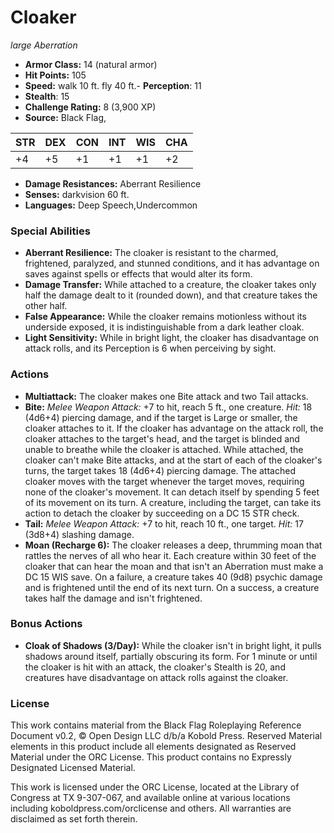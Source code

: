 # Cloaker

*large* *Aberration*

- **Armor Class:** 14 (natural armor)
- **Hit Points:** 105 
- **Speed:** walk 10 ft. fly 40 ft.- **Perception**: 11
- **Stealth**: 15
- **Challenge Rating:** 8 (3,900 XP)
- **Source:** Black Flag,

| STR | DEX | CON | INT | WIS | CHA |
| --- | --- | --- | --- | --- | --- |
| +4 | +5 | +1 | +1 | +1 | +2 |

- **Damage Resistances:** Aberrant Resilience
- **Senses:** darkvision 60 ft.
- **Languages:** Deep Speech,Undercommon

### Special Abilities

- **Aberrant Resilience:** The cloaker is resistant to the charmed, frightened, paralyzed, and stunned conditions, and it has advantage on saves against spells or effects that would alter its form.
- **Damage Transfer:** While attached to a creature, the cloaker takes only half the damage dealt to it (rounded down), and that creature takes the other half.
- **False Appearance:** While the cloaker remains motionless without its underside exposed, it is indistinguishable from a dark leather cloak.
- **Light Sensitivity:** While in bright light, the cloaker has disadvantage on attack rolls, and its Perception is 6 when perceiving by sight.

### Actions

- **Multiattack:** The cloaker makes one Bite attack and two Tail attacks.
- **Bite:** _Melee Weapon Attack:_ +7 to hit, reach 5 ft., one creature. _Hit:_ 18 (4d6+4) piercing damage, and if the target is Large or smaller, the cloaker attaches to it. If the cloaker has advantage on the attack roll, the cloaker attaches to the target's head, and the target is blinded and unable to breathe while the cloaker is attached. While attached, the cloaker can't make Bite attacks, and at the start of each of the cloaker's turns, the target takes 18 (4d6+4) piercing damage. The attached cloaker moves with the target whenever the target moves, requiring none of the cloaker's movement. It can detach itself by spending 5 feet of its movement on its turn. A creature, including the target, can take its action to detach the cloaker by succeeding on a DC 15 STR check.
- **Tail:** _Melee Weapon Attack:_ +7 to hit, reach 10 ft., one target. _Hit:_ 17 (3d8+4) slashing damage.
- **Moan (Recharge 6):** The cloaker releases a deep, thrumming moan that rattles the nerves of all who hear it. Each creature within 30 feet of the cloaker that can hear the moan and that isn't an Aberration must make a DC 15 WIS save. On a failure, a creature takes 40 (9d8) psychic damage and is frightened until the end of its next turn. On a success, a creature takes half the damage and isn't frightened.

### Bonus Actions

- **Cloak of Shadows (3/Day):** While the cloaker isn't in bright light, it pulls shadows around itself, partially obscuring its form. For 1 minute or until the cloaker is hit with an attack, the cloaker's Stealth is 20, and creatures have disadvantage on attack rolls against the cloaker.


### License

This work contains material from the Black Flag Roleplaying Reference Document v0.2, © Open Design LLC d/b/a Kobold Press. Reserved Material elements in this product include all elements designated as Reserved Material under the ORC License. This product contains no Expressly Designated Licensed Material.

This work is licensed under the ORC License, located at the Library of Congress at TX 9-307-067, and available online at various locations including koboldpress.com/orclicense and others. All warranties are disclaimed as set forth therein.
